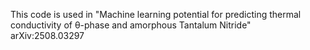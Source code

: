 This code is used in "Machine learning potential for predicting thermal conductivity of θ-phase and amorphous Tantalum Nitride" arXiv:2508.03297
